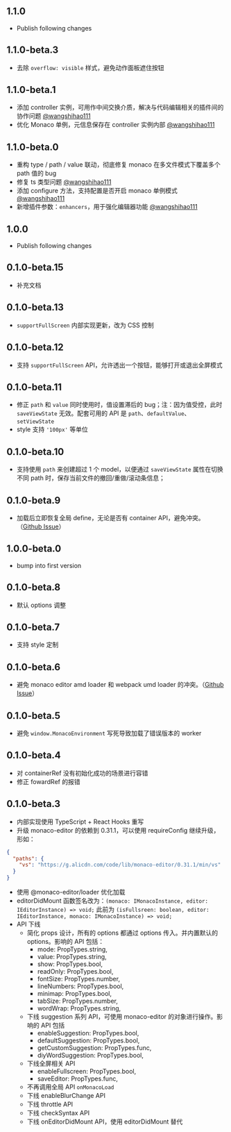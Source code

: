 ## 1.1.0

- Publish following changes

## 1.1.0-beta.3

- 去除 `overflow: visible` 样式，避免动作面板遮住按钮

## 1.1.0-beta.1

- 添加 controller 实例，可用作中间交换介质，解决与代码编辑相关的插件间的协作问题 [@wangshihao111](https://github.com/wangshihao111)
- 优化 Monaco 单例，元信息保存在 controller 实例内部 [@wangshihao111](https://github.com/wangshihao111)

## 1.1.0-beta.0

- 重构 type / path / value 联动，彻底修复 monaco 在多文件模式下覆盖多个 path 值的 bug
- 修复 ts 类型问题 [@wangshihao111](https://github.com/wangshihao111)
- 添加 configure 方法，支持配置是否开启 monaco 单例模式 [@wangshihao111](https://github.com/wangshihao111)
- 新增插件参数：`enhancers`，用于强化编辑器功能 [@wangshihao111](https://github.com/wangshihao111)

## 1.0.0

- Publish following changes

## 0.1.0-beta.15

- 补充文档

## 0.1.0-beta.13

- `supportFullScreen` 内部实现更新，改为 CSS 控制

## 0.1.0-beta.12

- 支持 `supportFullScreen` API，允许透出一个按钮，能够打开或退出全屏模式 

## 0.1.0-beta.11

- 修正 `path` 和 `value` 同时使用时，值设置滞后的 bug；注：因为值受控，此时 `saveViewState` 无效。配套可用的 API 是 `path`、`defaultValue`、`setViewState`
- style 支持 `'100px'` 等单位

## 0.1.0-beta.10

- 支持使用 `path` 来创建超过 1 个 model，以便通过 `saveViewState` 属性在切换不同 path 时，保存当前文件的撤回/重做/滚动条信息；

## 0.1.0-beta.9

- 加载后立即恢复全局 define，无论是否有 container API，避免冲突。（[Github Issue](https://github.com/microsoft/monaco-editor/issues/2283)）

## 1.0.0-beta.0

- bump into first version

## 0.1.0-beta.8

- 默认 options 调整

## 0.1.0-beta.7

- 支持 style 定制

## 0.1.0-beta.6

- 避免 monaco editor amd loader 和 webpack umd loader 的冲突。（[Github Issue](https://github.com/microsoft/monaco-editor/issues/2283)）

## 0.1.0-beta.5

- 避免 `window.MonacoEnvironment` 写死导致加载了错误版本的 worker

## 0.1.0-beta.4

- 对 containerRef 没有初始化成功的场景进行容错
- 修正 fowardRef 的报错

## 0.1.0-beta.3

- 内部实现使用 TypeScript + React Hooks 重写
- 升级 monaco-editor 的依赖到 0.31.1，可以使用 requireConfig 继续升级，形如：
```json
{
  "paths": {
    "vs": "https://g.alicdn.com/code/lib/monaco-editor/0.31.1/min/vs"
  }
}
```

- 使用 @monaco-editor/loader 优化加载
- editorDidMount 函数签名改为：`(monaco: IMonacoInstance, editor: IEditorInstance) => void;` 此前为 `(isFullsreen: boolean, editor: IEditorInstance, monaco: IMonacoInstance) => void;`
- API 下线
  - 简化 props 设计，所有的 options 都通过 options 传入。并内置默认的 options。影响的 API 包括：
    - mode: PropTypes.string,
    - value: PropTypes.string,
    - show: PropTypes.bool,
    - readOnly: PropTypes.bool,
    - fontSize: PropTypes.number,
    - lineNumbers: PropTypes.bool,
    - minimap: PropTypes.bool,
    - tabSize: PropTypes.number,
    - wordWrap: PropTypes.string,
  - 下线 suggestion 系列 API，可使用 monaco-editor 的对象进行操作。影响的 API 包括
    - enableSuggestion: PropTypes.bool,
    - defaultSuggestion: PropTypes.bool,
    - getCustomSuggestion: PropTypes.func,
    - diyWordSuggestion: PropTypes.bool,
  - 下线全屏相关 API
    - enableFullscreen: PropTypes.bool,
    - saveEditor: PropTypes.func,
  - 不再调用全局 API `onMonacoLoad`
  - 下线 enableBlurChange API
  - 下线 throttle API
  - 下线 checkSyntax API
  - 下线 onEditorDidMount API，使用 editorDidMount 替代
